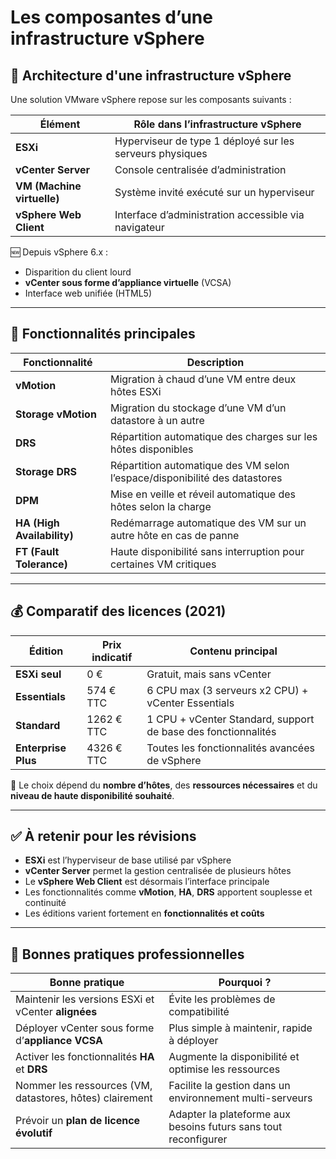 # Les composantes d’une infrastructure vSphere

## 🧱 Architecture d'une infrastructure vSphere

Une solution VMware vSphere repose sur les composants suivants :

|Élément|Rôle dans l’infrastructure vSphere|
|---|---|
|**ESXi**|Hyperviseur de type 1 déployé sur les serveurs physiques|
|**vCenter Server**|Console centralisée d’administration|
|**VM (Machine virtuelle)**|Système invité exécuté sur un hyperviseur|
|**vSphere Web Client**|Interface d’administration accessible via navigateur|

🆕 Depuis vSphere 6.x :

- Disparition du client lourd
- **vCenter sous forme d’appliance virtuelle** (VCSA)
- Interface web unifiée (HTML5)

---

## 🔧 Fonctionnalités principales

|Fonctionnalité|Description|
|---|---|
|**vMotion**|Migration à chaud d’une VM entre deux hôtes ESXi|
|**Storage vMotion**|Migration du stockage d’une VM d’un datastore à un autre|
|**DRS**|Répartition automatique des charges sur les hôtes disponibles|
|**Storage DRS**|Répartition automatique des VM selon l’espace/disponibilité des datastores|
|**DPM**|Mise en veille et réveil automatique des hôtes selon la charge|
|**HA (High Availability)**|Redémarrage automatique des VM sur un autre hôte en cas de panne|
|**FT (Fault Tolerance)**|Haute disponibilité sans interruption pour certaines VM critiques|


---

## 💰 Comparatif des licences (2021)

|Édition|Prix indicatif|Contenu principal|
|---|---|---|
|**ESXi seul**|0 €|Gratuit, mais sans vCenter|
|**Essentials**|574 € TTC|6 CPU max (3 serveurs x2 CPU) + vCenter Essentials|
|**Standard**|1262 € TTC|1 CPU + vCenter Standard, support de base des fonctionnalités|
|**Enterprise Plus**|4326 € TTC|Toutes les fonctionnalités avancées de vSphere|

🎯 Le choix dépend du **nombre d’hôtes**, des **ressources nécessaires** et du **niveau de haute disponibilité souhaité**.

---

## ✅ À retenir pour les révisions

- **ESXi** est l’hyperviseur de base utilisé par vSphere
- **vCenter Server** permet la gestion centralisée de plusieurs hôtes
- Le **vSphere Web Client** est désormais l’interface principale
- Les fonctionnalités comme **vMotion**, **HA**, **DRS** apportent souplesse et continuité
- Les éditions varient fortement en **fonctionnalités et coûts**

---

## 📌 Bonnes pratiques professionnelles

|Bonne pratique|Pourquoi ?|
|---|---|
|Maintenir les versions ESXi et vCenter **alignées**|Évite les problèmes de compatibilité|
|Déployer vCenter sous forme d’**appliance VCSA**|Plus simple à maintenir, rapide à déployer|
|Activer les fonctionnalités **HA** et **DRS**|Augmente la disponibilité et optimise les ressources|
|Nommer les ressources (VM, datastores, hôtes) clairement|Facilite la gestion dans un environnement multi-serveurs|
|Prévoir un **plan de licence évolutif**|Adapter la plateforme aux besoins futurs sans tout reconfigurer|
